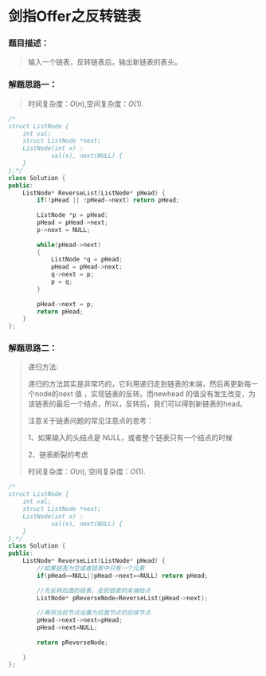 # 剑指Offer之反转链表


### 题目描述：

> 输入一个链表，反转链表后，输出新链表的表头。

<!--more-->

### 解题思路一：

> 时间复杂度：$O(n)$,空间复杂度：$O(1)$.

```C++
/*
struct ListNode {
	int val;
	struct ListNode *next;
	ListNode(int x) :
			val(x), next(NULL) {
	}
};*/
class Solution {
public:
    ListNode* ReverseList(ListNode* pHead) {
        if(!pHead || !pHead->next) return pHead;
        
        ListNode *p = pHead;
        pHead = pHead->next;
        p->next = NULL;
        
        while(pHead->next)
        {
            ListNode *q = pHead;
            pHead = pHead->next;
            q->next = p;
            p = q;
        }
        
        pHead->next = p;
        return pHead;
    }
};
```

### 解题思路二：

> 递归方法:
>
> 递归的方法其实是非常巧的，它利用递归走到链表的末端，然后再更新每一个node的next 值 ，实现链表的反转。而newhead 的值没有发生改变，为该链表的最后一个结点，所以，反转后，我们可以得到新链表的head。
>
> 注意关于链表问题的常见注意点的思考：
>
> 1、如果输入的头结点是 NULL，或者整个链表只有一个结点的时候
>
> 2、链表断裂的考虑
>
> 时间复杂度：$O(n)$, 空间复杂度：$O(1)$.

```C++
/*
struct ListNode {
	int val;
	struct ListNode *next;
	ListNode(int x) :
			val(x), next(NULL) {
	}
};*/
class Solution {
public:
    ListNode* ReverseList(ListNode* pHead) {
        //如果链表为空或者链表中只有一个元素
        if(pHead==NULL||pHead->next==NULL) return pHead;
         
        //先反转后面的链表，走到链表的末端结点
        ListNode* pReverseNode=ReverseList(pHead->next);
         
        //再将当前节点设置为后面节点的后续节点
        pHead->next->next=pHead;
        pHead->next=NULL;
         
        return pReverseNode;
         
    }
};
```


